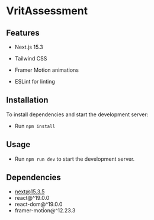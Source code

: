 # VritAssessment

## Features

- Next.js 15.3
- Tailwind CSS

- Framer Motion animations
- ESLint for linting

## Installation

To install dependencies and start the development server:

- Run `npm install`

## Usage

- Run `npm run dev` to start the development server.

## Dependencies

- next@15.3.5
- react@^19.0.0
- react-dom@^19.0.0
- framer-motion@^12.23.3

